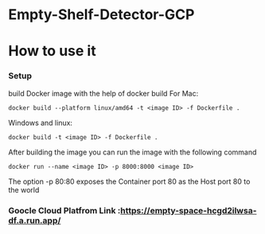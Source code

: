 # Empty-Shelf-Detector-GCP


# How to use it

### Setup
build Docker image with the help of docker build 
For Mac:
```
docker build --platform linux/amd64 -t <image ID> -f Dockerfile .
```
Windows and linux:
```
docker build -t <image ID> -f Dockerfile .
```


After building the image you can run the image with the following command
```
docker run --name <image ID> -p 8000:8000 <image ID>
```

The option -p 80:80 exposes the Container port 80 as the Host port 80 to the world


### Goocle Cloud Platfrom Link :https://empty-space-hcgd2ilwsa-df.a.run.app/